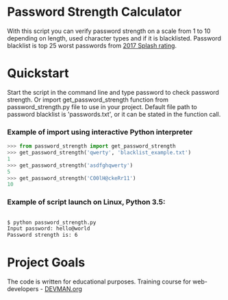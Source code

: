 # Password Strength Calculator

With this script you can verify password strength on a scale from 1 to 10 depending on length, used character types and if it is blacklisted. Password blacklist is top 25 worst passwords from [2017 Splash rating](https://13639-presscdn-0-80-pagely.netdna-ssl.com/wp-content/uploads/2017/12/Top-100-Worst-Passwords-of-2017a.pdf).

# Quickstart

Start the script in the command line and type password to check password strength.
Or import get_password_strength function from password_strength.py file to use in your project.
Default file path to password blacklist is 'passwords.txt', or it can be stated in the function call.

### Example of import using interactive Python interpreter 

```python
>>> from password_strength import get_password_strength
>>> get_password_strength('qwerty', 'blacklist_example.txt')
1
>>> get_password_strength('asdfghqwerty')
5
>>> get_password_strength('C00lH@ckeRr11')
10
```

### Example of script launch on Linux, Python 3.5:

```bash

$ python password_strength.py
Input password: hello@world
Password strength is: 6

```

# Project Goals

The code is written for educational purposes. Training course for web-developers - [DEVMAN.org](https://devman.org)
